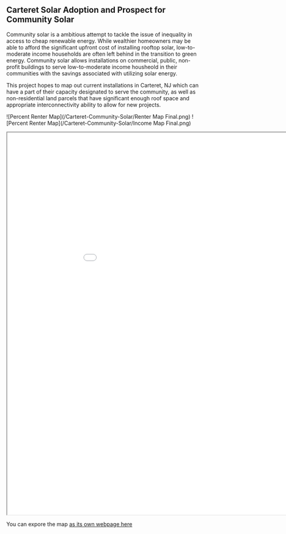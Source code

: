 ## Carteret Solar Adoption and Prospect for Community Solar

Community solar is a ambitious attempt to tackle the issue of inequality in access to cheap renewable energy. While wealthier homeowners may be able to afford the significant upfront cost of installing rooftop solar, low-to-moderate income households are often left behind in the transition to green energy. Community solar allows installations on commercial, public, non-profit buildings to serve low-to-moderate income housheold in their communities with the savings associated with utilizing solar energy. 

This project hopes to map out current installations in Carteret, NJ which can have a part of their capacity designated to serve the community, as well as non-residential land parcels that have significant enough roof space and appropriate interconnectivity ability to allow for new projects.

![Percent Renter Map](/Carteret-Community-Solar/Renter Map Final.png)
![Percent Renter Map](/Carteret-Community-Solar/Income Map Final.png)


<iframe src="Carteret.html" height="1000" width="1000"></iframe>

You can expore the map [as its own webpage here](Carteret.html)



